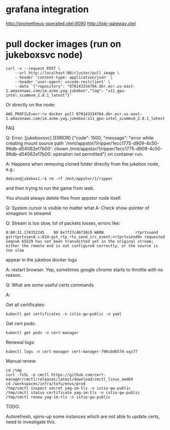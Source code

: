 # grafana integration

http://prometheus-operated.otel:9090
http://loki-gateway.otel

# pull docker images (run on jukeboxsvc node)

    curl -v --request POST \
        --url http://localhost:80/cluster/pull_image \
        --header 'content-type: application/json' \
        --header 'user-agent: vscode-restclient' \
        --data '{"repository": "070143334704.dkr.ecr.us-east-1.amazonaws.com/im.acme.yag.jukebox","tag": "x11_gpu-intel_scummvm_2.8.1_latest"}'

Or directly on the node:

    AWS_PROFILE=ecr-ro docker pull 070143334704.dkr.ecr.us-east-1.amazonaws.com/im.acme.yag.jukebox:x11_gpu-intel_scummvm_2.8.1_latest

FAQ

Q: Error:
[jukeboxsvc] [ERROR] {"code": 1500, "message": "error while creating mount source path '/mnt/appstor/1/ripper/1ecc1775-d909-4c50-96db-d54062e17b00': chown /mnt/appstor/1/ripper/1ecc1775-d909-4c50-96db-d54062e17b00: operation not permitted"}
on container run.

A: Happens when removing cloned folder direclty from the jukebox node, e.g.:

    debian@jukebox1:~$ rm -rf /mnt/appstor/1/ripper

and then trying to run the game from web.

You should always delete files from appstor node itself.


Q: System cursor is visible no matter what
A: Check show-pointer of ximagesrc in streamd


Q: Stream is too slow, lot of packets losses, errors like:

    0:00:31.174352245    90 0x7f27c46f10c0 WARN              rtprtxsend gstrtprtxsend.c:814:gst_rtp_rtx_send_src_event:<rtprtxsend0> requested seqnum 65529 has not been transmitted yet in the original stream; either the remote end is not configured correctly, or the source is too slow

appear in the jukebox docker logs

A: restart browser. Yep, sometimes google chrome starts to throttle with no reason.

Q: What are some useful certs commands

A:

Get all certificates:

    kubectl get certificates -n istio-gw-public -o yaml

Get cert pods:

    kubectl get pods -n cert-manager

Renewal logs:

    kubectl logs -n cert-manager cert-manager-796cbd6574-sqs77

Manual renew:

    cd /tmp
    curl -fsSL -o cmctl https://github.com/cert-manager/cmctl/releases/latest/download/cmctl_linux_amd64
    cd /workspaces/infra/tofu/envs/prod
    /tmp/cmctl inspect secret yag-im-tls -n istio-gw-public
    /tmp/cmctl status certificate yag-im-tls -n istio-gw-public
    /tmp/cmctl renew yag-im-tls -n istio-gw-public

TODO:

Autorefresh, spins-up some instances which are not able to update certs, need to investigate this.
